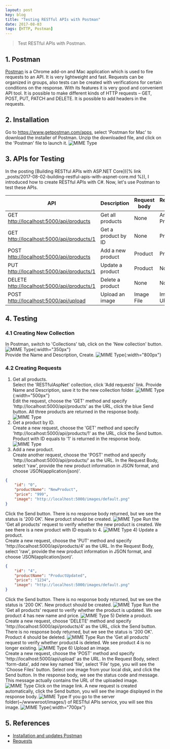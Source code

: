 ```yaml
---
layout: post
key: blog
title: "Testing RESTful APIs with Postman"
date: 2017-08-03
tags: [HTTP, Postman]
---
```


> Test RESTful APIs with Postman.

## 1. Postman
[Postman](https://www.getpostman.com/) is a Chrome add-on and Mac application which is used to fire requests to an API. It is very lightweight and fast. Requests can be organized in groups, also tests can be created with verifications for certain conditions on the response. With its features it is very good and convenient API tool. It is possible to make different kinds of HTTP requests – GET, POST, PUT, PATCH and DELETE. It is possible to add headers in the requests.

## 2. Installation
Go to https://www.getpostman.com/apps, select 'Postman for Mac' to download the installer of Postman. Unzip the downloaded file, and click on the 'Postman' file to launch it.
![MIME Type](/public/pics/2017-08-03/postman_main.png)

## 3. APIs for Testing
In the posting [Building RESTful APIs with ASP.NET Core]({% link _posts/2017-08-02-building-restful-apis-with-aspnet-core.md %}), I introduced how to create RESTful APIs with C#. Now, let's use Postman to test these APIs.

API                       | Description         | Request body | Response body
--------------------------|---------------------|--------------|-------------------
GET [http://localhost:5000/api/products](http://localhost:5000/api/products)        | Get all products    | None         | Array of Products
GET [http://localhost:5000/api/products/1](http://localhost:5000/api/products/1)   | Get a product by ID | None         | Product
POST [http://localhost:5000/api/products](http://localhost:5000/api/products)       | Add a new product   | Product      | Product
PUT [http://localhost:5000/api/products/1](http://localhost:5000/api/products/1)   | Update a product    | Product      | None
DELETE [http://localhost:5000/api/products/1](http://localhost:5000/api/products/1) | Delete a product    | None         | None
POST [http://localhost:5000/api/upload](http://localhost:5000/api/upload)         | Upload an image     | Image File   | Image URL

## 4. Testing
### 4.1 Creating New Collection
In Postman, switch to 'Collections' tab, click on the 'New collection' button.
![MIME Type](/public/pics/2017-08-03/newcollection.png){:width="350px"}  
Provide the Name and Description, Create.
![MIME Type](/public/pics/2017-08-03/newcollection2.png){:width="800px"}  
### 4.2 Creating Requests
1) Get all products.  
Select the 'RESTfulAspNet' collection, click 'Add requests' link. Provide Name and Description, save it to the new collection folder.
![MIME Type](/public/pics/2017-08-03/newrequest.png){:width="500px"}  
Edit the request, choose the 'GET' method and specify 'http://localhost:5000/api/products' as the URL, click the blue Send button. All three products are returned in the response body.
![MIME Type](/public/pics/2017-08-03/getall.png)
2) Get a product by ID.  
Create a new request, choose the 'GET' method and specify 'http://localhost:5000/api/products/1' as the URL, click the Send button. Product with ID equals to '1' is returned in the response body.
![MIME Type](/public/pics/2017-08-03/getone.png)
3) Add a new product.  
Create another request, choose the 'POST' method and specify 'http://localhost:5000/api/products/' as the URL. In the Request Body, select 'raw', provide the new product information in JSON format, and choose 'JSON(application/json)'.
```json
{
    "id": "0",
    "productName": "NewProduct",
    "price": "999",
    "image": "http://localhost:5000/images/default.png"
}
```
Click the Send button. There is no response body returned, but we see the status is '200 OK'. New product should be created.
![MIME Type](/public/pics/2017-08-03/add.png)
Run the 'Get all products' request to verify whether the new product is created. We see there is a new product with ID equals to 4.
![MIME Type](/public/pics/2017-08-03/addcheck.png)
4) Update a product.  
Create a new request, choose the 'PUT' method and specify 'http://localhost:5000/api/products/4' as the URL. In the Request Body, select 'raw', provide the new product information in JSON format, and choose 'JSON(application/json)'.
```json
{
    "id": "4",
    "productName": "ProductUpdated",
    "price": "1234",
    "image": "http://localhost:5000/images/default.png"
}
```
Click the Send button. There is no response body returned, but we see the status is '200 OK'. New product should be created.
![MIME Type](/public/pics/2017-08-03/update.png)
Run the 'Get all products' request to verify whether the product is updated. We see product 4 has new name and price.
![MIME Type](/public/pics/2017-08-03/updatecheck.png)
5) Delete a product.  
Create a new request, choose 'DELETE' method and specify 'http://localhost:5000/api/products/4' as the URL, click the Send button. There is no response body returned, but we see the status is '200 OK'. Product 4 should be deleted.
![MIME Type](/public/pics/2017-08-03/delete.png)
Run the 'Get all products' request to verify whether product4 is deleted. We see product 4 is no longer existing.
![MIME Type](/public/pics/2017-08-03/deletecheck.png)
6) Upload an image.  
Create a new request, choose the 'POST' method and specify 'http://localhost:5000/api/upload' as the URL. In the Request Body, select 'form-data', add new key named 'file', select 'File' type, you will see the 'Choose Files' button. Select one image from your local disk, and click the Send button. In the response body, we see the status code and message. This message actually contains the URL of the uploaded image.
![MIME Type](/public/pics/2017-08-03/upload.png)
Click on the image link. A new request is created automatically, click the Send button, you will see the image displayed in the response body.
![MIME Type](/public/pics/2017-08-03/uploadcheck.png)
If you go to the server folder(~/wwwwroot/images/) of RESTful APIs service, you will see this image.
![MIME Type](/public/pics/2017-08-03/imageonserver.png){:width="700px"}  

## 5. References
* [Installation and updates Postman](https://www.getpostman.com/docs/postman/launching_postman/installation_and_updates)
* [Requests](https://www.getpostman.com/docs/postman/sending_api_requests/requests)
